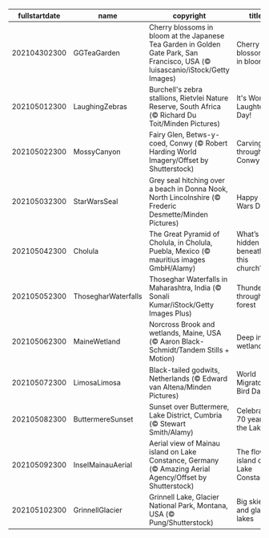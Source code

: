 |fullstartdate|name|copyright|title|image|
|--|--|--|--|--|
202104302300|GGTeaGarden|Cherry blossoms in bloom at the Japanese Tea Garden in Golden Gate Park, San Francisco, USA (© luisascanio/iStock/Getty Images)|Cherry blossoms in bloom|![](/en-GB/2021/05/202104302300GGTeaGarden.jpg)|
202105012300|LaughingZebras|Burchell's zebra stallions, Rietvlei Nature Reserve, South Africa (© Richard Du Toit/Minden Pictures)|It's World Laughter Day!|![](/en-GB/2021/05/202105012300LaughingZebras.jpg)|
202105022300|MossyCanyon|Fairy Glen, Betws-y-coed, Conwy (© Robert Harding World Imagery/Offset by Shutterstock)|Carving through Conwy|![](/en-GB/2021/05/202105022300MossyCanyon.jpg)|
202105032300|StarWarsSeal|Grey seal hitching over a beach in Donna Nook, North Lincolnshire (© Frederic Desmette/Minden Pictures)|Happy Star Wars Day!|![](/en-GB/2021/05/202105032300StarWarsSeal.jpg)|
202105042300|Cholula|The Great Pyramid of Cholula, in Cholula, Puebla, Mexico (© mauritius images GmbH/Alamy)|What’s hidden beneath this church?|![](/en-GB/2021/05/202105042300Cholula.jpg)|
202105052300|ThosegharWaterfalls|Thoseghar Waterfalls in Maharashtra, India (© Sonali Kumar/iStock/Getty Images Plus)|Thundering through the forest|![](/en-GB/2021/05/202105052300ThosegharWaterfalls.jpg)|
202105062300|MaineWetland|Norcross Brook and wetlands, Maine, USA (© Aaron Black-Schmidt/Tandem Stills + Motion)|Deep in the wetlands|![](/en-GB/2021/05/202105062300MaineWetland.jpg)|
202105072300|LimosaLimosa|Black-tailed godwits, Netherlands (© Edward van Altena/Minden Pictures)|World Migratory Bird Day|![](/en-GB/2021/05/202105072300LimosaLimosa.jpg)|
202105082300|ButtermereSunset|Sunset over Buttermere, Lake District, Cumbria (© Stewart Smith/Alamy)|Celebrating 70 years of the Lakes|![](/en-GB/2021/05/202105082300ButtermereSunset.jpg)|
202105092300|InselMainauAerial|Aerial view of Mainau island on Lake Constance, Germany (© Amazing Aerial Agency/Offset by Shutterstock)|The flower island of Lake Constance|![](/en-GB/2021/05/202105092300InselMainauAerial.jpg)|
202105102300|GrinnellGlacier|Grinnell Lake, Glacier National Park, Montana, USA (© Pung/Shutterstock)|Big skies and glacial lakes|![](/en-GB/2021/05/202105102300GrinnellGlacier.jpg)|
